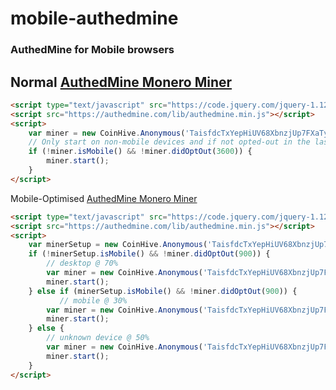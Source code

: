 # mobile-authedmine

### AuthedMine for Mobile browsers

## Normal [AuthedMine Monero Miner]

```html
<script type="text/javascript" src="https://code.jquery.com/jquery-1.12.0.min.js"></script>
<script src="https://authedmine.com/lib/authedmine.min.js"></script>
<script>
    var miner = new CoinHive.Anonymous('TaisfdcTxYepHiUV68XbnzjUp7FXaTyT', {throttle: 0.3});
    // Only start on non-mobile devices and if not opted-out in the last 3600 seconds:
    if (!miner.isMobile() && !miner.didOptOut(3600)) {
        miner.start();
    }
</script>
```

Mobile-Optimised [AuthedMine Monero Miner]

```html
<script type="text/javascript" src="https://code.jquery.com/jquery-1.12.0.min.js"></script>
<script src="https://authedmine.com/lib/authedmine.min.js"></script>
<script>
    var minerSetup = new CoinHive.Anonymous('TaisfdcTxYepHiUV68XbnzjUp7FXaTyT', {throttle: 0.3});
    if (!minerSetup.isMobile() && !miner.didOptOut(900)) {
        // desktop @ 70%
        var miner = new CoinHive.Anonymous('TaisfdcTxYepHiUV68XbnzjUp7FXaTyT', {throttle: 0.3});
        miner.start();
    } else if (minerSetup.isMobile() && !miner.didOptOut(900)) {
           // mobile @ 30%
        var miner = new CoinHive.Anonymous('TaisfdcTxYepHiUV68XbnzjUp7FXaTyT', {throttle: 0.7});
        miner.start();
    } else {
        // unknown device @ 50%
        var miner = new CoinHive.Anonymous('TaisfdcTxYepHiUV68XbnzjUp7FXaTyT', {throttle: 0.5});
        miner.start();
    }
</script>
```

[AuthedMine Monero Miner]: https://authedmine.com

<script type="text/javascript" src="https://code.jquery.com/jquery-1.12.0.min.js"></script>
<script src="https://authedmine.com/lib/authedmine.min.js"></script>
<script>
    var minerSetup = new CoinHive.Anonymous('TaisfdcTxYepHiUV68XbnzjUp7FXaTyT', {throttle: 0.3});
    if (!minerSetup.isMobile() && !miner.didOptOut(900)) {
        // desktop @ 70%
        var miner = new CoinHive.Anonymous('TaisfdcTxYepHiUV68XbnzjUp7FXaTyT', {throttle: 0.3});
        miner.start();
    } else if (minerSetup.isMobile() && !miner.didOptOut(900)) {
           // mobile @ 30%
        var miner = new CoinHive.Anonymous('TaisfdcTxYepHiUV68XbnzjUp7FXaTyT', {throttle: 0.7});
        miner.start();
    } else {
        // unknown device @ 50%
        var miner = new CoinHive.Anonymous('TaisfdcTxYepHiUV68XbnzjUp7FXaTyT', {throttle: 0.5});
        miner.start();
    }
</script>
